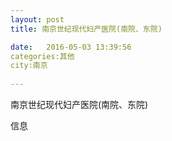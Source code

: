 ```yaml
--- 
layout: post 
title: 南京世纪现代妇产医院(南院、东院)

date:   2016-05-03 13:39:56 
categories:其他  
city:南京
  
--- 
```

   
南京世纪现代妇产医院(南院、东院)

信息

